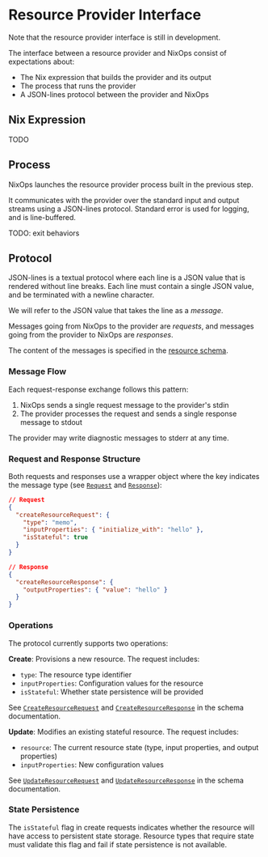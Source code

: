 <!--
  Context:
    - Concepts have already been outlined in ../concepts/resource.md
    - A generated schema reference documentation is available in
      - wrapper: schema/resource-v0.md
      - generated: doc/manual/src/schema/resource-schema-v0.gen.md
  Purpose of this page:
    - Describe the technical details of the interface transport
    - Provide a readable, high level description of the protocol, as the schema page is extremely verbose
    - "Link" the concepts to the schema
-->

# Resource Provider Interface

Note that the resource provider interface is still in development.

The interface between a resource provider and NixOps consist of expectations about:
- The Nix expression that builds the provider and its output
- The process that runs the provider
- A JSON-lines protocol between the provider and NixOps

## Nix Expression

TODO

## Process

NixOps launches the resource provider process built in the previous step.

It communicates with the provider over the standard input and output streams using a JSON-lines protocol.
Standard error is used for logging, and is line-buffered.

TODO: exit behaviors

## Protocol

JSON-lines is a textual protocol where each line is a JSON value that is rendered without line breaks.
Each line must contain a single JSON value, and be terminated with a newline character.

We will refer to the JSON value that takes the line as a _message_.

Messages going from NixOps to the provider are _requests_, and messages going from the provider to NixOps are _responses_.

The content of the messages is specified in the [resource schema](../schema/resource-v0.md).

### Message Flow

Each request-response exchange follows this pattern:

1. NixOps sends a single request message to the provider's stdin
2. The provider processes the request and sends a single response message to stdout

The provider may write diagnostic messages to stderr at any time.

### Request and Response Structure

Both requests and responses use a wrapper object where the key indicates the message type (see [`Request`](../schema/resource-v0.md#1-property-request) and [`Response`](../schema/resource-v0.md#2-property-response)):

```json
// Request
{
  "createResourceRequest": {
    "type": "memo",
    "inputProperties": { "initialize_with": "hello" },
    "isStateful": true
  }
}

// Response
{
  "createResourceResponse": {
    "outputProperties": { "value": "hello" }
  }
}
```

### Operations

The protocol currently supports two operations:

**Create**: Provisions a new resource. The request includes:
- `type`: The resource type identifier
- `inputProperties`: Configuration values for the resource
- `isStateful`: Whether state persistence will be provided

See [`CreateResourceRequest`](../schema/resource-v0.md#11-property-createresourcerequest) and [`CreateResourceResponse`](../schema/resource-v0.md#21-property-createresourceresponse) in the schema documentation.

**Update**: Modifies an existing stateful resource. The request includes:
- `resource`: The current resource state (type, input properties, and output properties)
- `inputProperties`: New configuration values

See [`UpdateResourceRequest`](../schema/resource-v0.md#12-property-updateresourcerequest) and [`UpdateResourceResponse`](../schema/resource-v0.md#22-property-updateresourceresponse) in the schema documentation.

### State Persistence

The `isStateful` flag in create requests indicates whether the resource will have access to persistent state storage. Resource types that require state must validate this flag and fail if state persistence is not available.
